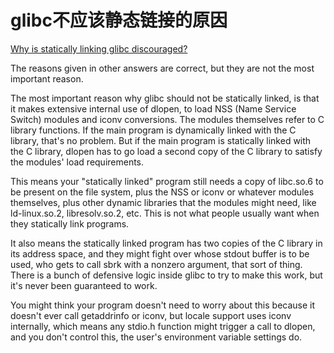 # glibc不应该静态链接的原因

[Why is statically linking glibc discouraged?
](https://stackoverflow.com/questions/57476533/why-is-statically-linking-glibc-discouraged)

The reasons given in other answers are correct, but they are not the most important reason.

The most important reason why glibc should not be statically linked, is that it makes extensive internal use of dlopen, to load NSS (Name Service Switch) modules and iconv conversions. The modules themselves refer to C library functions. If the main program is dynamically linked with the C library, that's no problem. But if the main program is statically linked with the C library, dlopen has to go load a second copy of the C library to satisfy the modules' load requirements.

This means your "statically linked" program still needs a copy of libc.so.6 to be present on the file system, plus the NSS or iconv or whatever modules themselves, plus other dynamic libraries that the modules might need, like ld-linux.so.2, libresolv.so.2, etc. This is not what people usually want when they statically link programs.

It also means the statically linked program has two copies of the C library in its address space, and they might fight over whose stdout buffer is to be used, who gets to call sbrk with a nonzero argument, that sort of thing. There is a bunch of defensive logic inside glibc to try to make this work, but it's never been guaranteed to work.

You might think your program doesn't need to worry about this because it doesn't ever call getaddrinfo or iconv, but locale support uses iconv internally, which means any stdio.h function might trigger a call to dlopen, and you don't control this, the user's environment variable settings do.